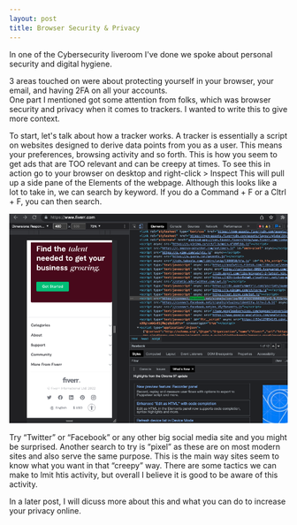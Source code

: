 ```yaml
---
layout: post
title: Browser Security & Privacy
---
```


In one of the Cybersecurity liveroom I've done we spoke about personal security and digital hygiene.


3 areas touched on were about protecting yourself in your browser, your email, and having 2FA on all your accounts.  
One part I mentioned got some attention from folks, which was browser security and privacy when it comes to trackers. I wanted to write this to give more context. 


To start, let's talk about how a tracker works. A tracker is essentially a script on websites designed to derive data points from you as a user. This means your preferences, browsing activity and so forth. This is how you seem to get ads that are TOO relevant and can be creepy at times. To see this in action go to your browser on desktop and right-click > Inspect 
This will pull up a side pane of the Elements of the webpage. Although this looks like a lot to take in, we can search by keyword. If you do a Command + F or a Cltrl + F, you can then search. 
<br>


![Inspect Element](/images/Inspect_Element.png)
<br>

Try “Twitter” or “Facebook” or any other big social media site and you might be surprised. 
Another search to try is “pixel” as these are on most modern sites and also serve the same purpose.
This is the main way sites seem to know what you want in that “creepy” way. 
There are some tactics we can make to lmit htis activity, but overall I believe it is good to be aware of this activity. 
<br>

In a later post, I will dicuss more about this and what you can do to increase your privacy online.